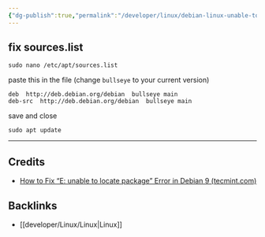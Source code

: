 ```yaml
---
{"dg-publish":true,"permalink":"/developer/linux/debian-linux-unable-to-locate-package/","dgPassFrontmatter":true}
---
```


## fix sources.list

```shell
sudo nano /etc/apt/sources.list
```

paste this in the file (change `bullseye` to your current version)
```shell
deb  http://deb.debian.org/debian  bullseye main
deb-src  http://deb.debian.org/debian  bullseye main
```

save and close

```shell
sudo apt update
```


---
## Credits
- [How to Fix “E: unable to locate package” Error in Debian 9 (tecmint.com)](https://www.tecmint.com/fix-unable-to-locate-package-error-in-debian-9/)

## Backlinks
- [[developer/Linux/Linux\|Linux]]